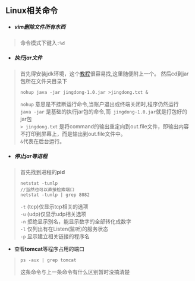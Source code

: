 ## Linux相关命令
  
  
* ##### vim删除文件所有东西  
> 命令模式下键入```:%d```  
* ##### 执行jar文件  
> 首先得安装jdk环境，这个[教程](https://blog.csdn.net/weixin_36241760/article/details/80322639)很容易找,这里随便附上一个。
> 然后cd到jar包所在文件夹目录下  
> ```shell
> nohup java -jar jingdong-1.0.jar >jingdong.txt &
> ```
> `nohup` 意思是不挂断运行命令,当账户退出或终端关闭时,程序仍然运行  
> `java -jar` 是基础的执行jar包的命令,而` jingdong-1.0.jar`就是打包好的jar包  
> `> jingdong.txt` 是将command的输出重定向到out.file文件，即输出内容不打印到屏幕上，而是输出到out.file文件中。  
> `&`代表在后台运行。    
* ##### 停止jar等进程  
> 首先找到进程的**pid**
> ```shell
> netstat -tunlp  
> //当然也可以直接检索端口
> netstat -tunlp | grep 8082
> ```
> `-t` (tcp)仅显示tcp相关的选项    
> `-u` (udp)仅显示udp相关选项  
> `-n` 拒绝显示别名，能显示数字的全部转化成数字  
> `-l` 仅列出有在Listen(监听)的服务状态  
> `-p` 显示建立相关链接的程序名  
* 查看**tomcat**等程序占用的端口
> ```shell
> ps -aux | grep tomcat
> ```
> 这条命令与上一条命令有什么区别暂时没搞清楚  
